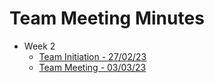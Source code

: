 # Team Meeting Minutes
- Week 2
  - [Team Initiation - 27/02/23](https://docs.google.com/document/d/1GkjSNoE6s8079z5Lzj69fJ6RTNx3WvaZZ12YJ_UnPpA/edit?usp=sharing)
  - [Team Meeting - 03/03/23](https://docs.google.com/document/d/1p-U2XeKuffhX30m0taAhWsYBNug4qBLEMASFGmxIAP0/edit?usp=sharing)
